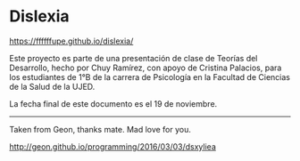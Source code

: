 # Dislexia

https://ffffffupe.github.io/dislexia/

Este proyecto es parte de una presentación de clase de Teorías del Desarrollo, hecho por Chuy Ramírez, con apoyo de Cristina Palacios, para los estudiantes de 1°B de la carrera de Psicología en la Facultad de Ciencias de la Salud de la UJED.

La fecha final de este documento es el 19 de noviembre.

-----

Taken from Geon, thanks mate. Mad love for you.

http://geon.github.io/programming/2016/03/03/dsxyliea


